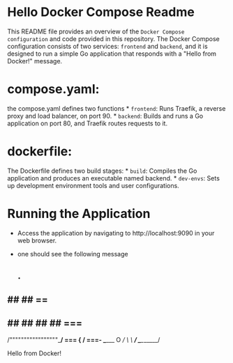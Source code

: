 # Hello Docker Compose Readme #

This README file provides an overview of the `Docker Compose configuration` and code provided in this repository. The Docker Compose configuration consists of two services: `frontend` and `backend`, and it is designed to run a simple Go application that responds with a "Hello from Docker!" message.

# compose.yaml: #
  the compose.yaml defines two functions
    * `frontend`: Runs Traefik, a reverse proxy and load balancer, on port 90.
    * `backend`: Builds and runs a Go application on port 80, and Traefik routes requests to it.

# dockerfile: #
  The Dockerfile defines two build stages:
    * `build`: Compiles the Go application and produces an executable named backend.
    * `dev-envs`: Sets up development environment tools and user configurations.

# Running the Application #
   * Access the application by navigating to http://localhost:9090 in your web browser.
   * one should see the following message


       ##         .
   ## ## ##        ==
 ## ## ## ## ##    ===
/"""""""""""""""""\___/ ===
{                       /  ===-
\______ O           __/
 \    \         __/
  \____\_______/

Hello from Docker!
    
